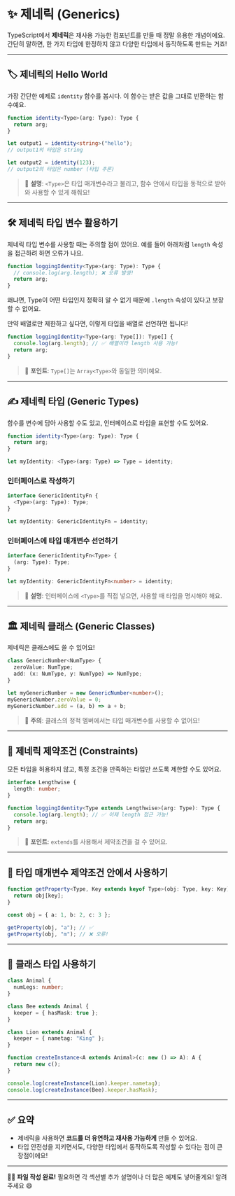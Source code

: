 
# ✨ 제네릭 (Generics)

TypeScript에서 **제네릭**은 재사용 가능한 컴포넌트를 만들 때 정말 유용한 개념이에요. 간단히 말하면, 한 가지 타입에 한정하지 않고 다양한 타입에서 동작하도록 만드는 거죠!

---

## 🏷️ 제네릭의 Hello World

가장 간단한 예제로 `identity` 함수를 봅시다. 이 함수는 받은 값을 그대로 반환하는 함수예요.

```ts
function identity<Type>(arg: Type): Type {
  return arg;
}

let output1 = identity<string>("hello");
// output1의 타입은 string

let output2 = identity(123);
// output2의 타입은 number (타입 추론)
```

> 💬 **설명**: `<Type>`은 타입 매개변수라고 불리고, 함수 안에서 타입을 동적으로 받아와 사용할 수 있게 해줘요!

---

## 🛠️ 제네릭 타입 변수 활용하기

제네릭 타입 변수를 사용할 때는 주의할 점이 있어요. 예를 들어 아래처럼 `length` 속성을 접근하려 하면 오류가 나요.

```ts
function loggingIdentity<Type>(arg: Type): Type {
  // console.log(arg.length); ❌ 오류 발생!
  return arg;
}
```

왜냐면, Type이 어떤 타입인지 정확히 알 수 없기 때문에 `.length` 속성이 있다고 보장할 수 없어요.

만약 배열로만 제한하고 싶다면, 이렇게 타입을 배열로 선언하면 됩니다!

```ts
function loggingIdentity<Type>(arg: Type[]): Type[] {
  console.log(arg.length); // ✅ 배열이라 length 사용 가능!
  return arg;
}
```

> 💬 **포인트**: `Type[]`는 `Array<Type>`와 동일한 의미예요.

---

## ✍️ 제네릭 타입 (Generic Types)

함수를 변수에 담아 사용할 수도 있고, 인터페이스로 타입을 표현할 수도 있어요.

```ts
function identity<Type>(arg: Type): Type {
  return arg;
}

let myIdentity: <Type>(arg: Type) => Type = identity;
```

### 인터페이스로 작성하기

```ts
interface GenericIdentityFn {
  <Type>(arg: Type): Type;
}

let myIdentity: GenericIdentityFn = identity;
```

### 인터페이스에 타입 매개변수 선언하기

```ts
interface GenericIdentityFn<Type> {
  (arg: Type): Type;
}

let myIdentity: GenericIdentityFn<number> = identity;
```

> 💬 **설명**: 인터페이스에 `<Type>`를 직접 넣으면, 사용할 때 타입을 명시해야 해요.

---

## 🏛️ 제네릭 클래스 (Generic Classes)

제네릭은 클래스에도 쓸 수 있어요!

```ts
class GenericNumber<NumType> {
  zeroValue: NumType;
  add: (x: NumType, y: NumType) => NumType;
}

let myGenericNumber = new GenericNumber<number>();
myGenericNumber.zeroValue = 0;
myGenericNumber.add = (a, b) => a + b;
```

> 💬 **주의**: 클래스의 정적 멤버에서는 타입 매개변수를 사용할 수 없어요!

---

## 🚧 제네릭 제약조건 (Constraints)

모든 타입을 허용하지 않고, 특정 조건을 만족하는 타입만 쓰도록 제한할 수도 있어요.

```ts
interface Lengthwise {
  length: number;
}

function loggingIdentity<Type extends Lengthwise>(arg: Type): Type {
  console.log(arg.length); // ✅ 이제 length 접근 가능!
  return arg;
}
```

> 💬 **포인트**: `extends`를 사용해서 제약조건을 걸 수 있어요.

---

## 🔑 타입 매개변수 제약조건 안에서 사용하기

```ts
function getProperty<Type, Key extends keyof Type>(obj: Type, key: Key) {
  return obj[key];
}

const obj = { a: 1, b: 2, c: 3 };

getProperty(obj, "a"); // ✅
getProperty(obj, "m"); // ❌ 오류!
```

---

## 🦁 클래스 타입 사용하기

```ts
class Animal {
  numLegs: number;
}

class Bee extends Animal {
  keeper = { hasMask: true };
}

class Lion extends Animal {
  keeper = { nametag: "King" };
}

function createInstance<A extends Animal>(c: new () => A): A {
  return new c();
}

console.log(createInstance(Lion).keeper.nametag);
console.log(createInstance(Bee).keeper.hasMask);
```

---

## ✅ 요약

- 제네릭을 사용하면 **코드를 더 유연하고 재사용 가능하게** 만들 수 있어요.
- 타입 안전성을 지키면서도, 다양한 타입에서 동작하도록 작성할 수 있다는 점이 큰 장점이에요!

---

👩‍💻 **파일 작성 완료!** 필요하면 각 섹션별 추가 설명이나 더 많은 예제도 넣어줄게요! 알려주세요 😄
